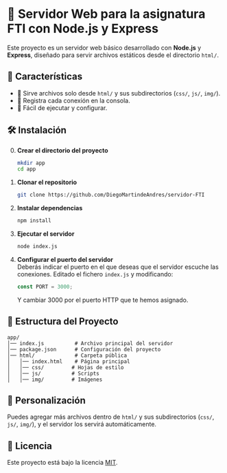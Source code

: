 # 🚀 Servidor Web para la asignatura FTI con Node.js y Express  

Este proyecto es un servidor web básico desarrollado con **Node.js** y **Express**, diseñado para servir archivos estáticos desde el directorio `html/`.  

## 📌 Características  

- 📂 Sirve archivos solo desde `html/` y sus subdirectorios (`css/`, `js/`, `img/`).  
- 📡 Registra cada conexión en la consola.  
- 🚀 Fácil de ejecutar y configurar.  


## 🛠️ Instalación  

0. **Crear el directorio del proyecto**  
   ```sh
   mkdir app
   cd app
   ```

1. **Clonar el repositorio**  
   ```sh
   git clone https://github.com/DiegoMartindeAndres/servidor-FTI
   ```

2. **Instalar dependencias**  
   ```sh
   npm install
   ```

3. **Ejecutar el servidor**  
   ```sh
   node index.js
   ```

4. **Configurar el puerto del servidor**  
    Deberás indicar el puerto en el que deseas que el servidor escuche las conexiones.  Editado el fichero `index.js` y modificando:  
    ```js
    const PORT = 3000;
    ```

    Y cambiar 3000 por el puerto HTTP que te hemos asignado.


## 📁 Estructura del Proyecto  

```
app/
│── index.js          # Archivo principal del servidor
│── package.json      # Configuración del proyecto
│── html/             # Carpeta pública
│   │── index.html    # Página principal
│   │── css/         # Hojas de estilo
│   │── js/          # Scripts
│   │── img/         # Imágenes
```


## 🔧 Personalización  

Puedes agregar más archivos dentro de `html/` y sus subdirectorios (`css/`, `js/`, `img/`), y el servidor los servirá automáticamente.

## 📜 Licencia  

Este proyecto está bajo la licencia [MIT](LICENSE).  


